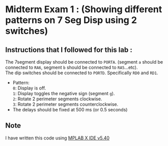 # Midterm Exam 1 : (Showing different patterns on 7 Seg Disp using 2 switches)

## Instructions that I followed for this lab :
The 7segment display should be connected to `PORTA`. (segment `a` should be connected to `RA6`, segment `b` should be connected to `RA5`...etc).\
The dip switches should be connected to `PORTD`. Specifically `RD0` and `RD1`.
* Pattern:\
  `0`: Display is off.\
  `1`: Display toggles the negative sign (segment `g`).\
  `2`: Rotate 2 perimeter segments clockwise.\
  `3`: Rotate 2 perimeter segments counterclockwise.
* The delays should be fixed at 500 ms (or 0.5 seconds)

## Note
I have written this code using [MPLAB X IDE v5.40](https://www.microchip.com/mplab/mplab-x-ide)

